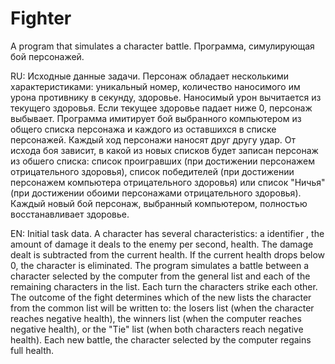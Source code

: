 # Fighter
A program that simulates a character battle.
Программа, симулирующая бой персонажей.

RU: Исходные данные задачи.
Персонаж обладает несколькими характеристиками: уникальный номер, количество наносимого им урона противнику в секунду, здоровье. Наносимый урон вычитается из текущего здоровья. Если текущее здоровье падает ниже 0, персонаж выбывает. Программа имитирует бой выбранного компьютером из общего списка персонажа и каждого из оставшихся в списке персонажей. Каждый ход персонажи наносят друг другу удар. От исхода боя зависит, в какой из новых списков будет записан персонаж из обшего списка: список проигравших (при достижении персонажем отрицательного здоровья), список победителей (при достижении персонажем компьютера отрицательного здоровья) или список "Ничья" (при достижении обоими персонажами отрицательного здоровья). Каждый новый бой персонаж, выбранный компьютером, полностью восстанавливает здоровье. 

EN: Initial task data.
A character has several characteristics: a identifier , the amount of damage it deals to the enemy per second, health. The damage dealt is subtracted from the current health. If the current health drops below 0, the character is eliminated. The program simulates a battle between a character selected by the computer from the general list and each of the remaining characters in the list. Each turn the characters strike each other. The outcome of the fight determines which of the new lists the character from the common list will be written to: the losers list (when the character reaches negative health), the winners list (when the computer reaches negative health), or the "Tie" list (when both characters reach negative health). Each new battle, the character selected by the computer regains full health. 
